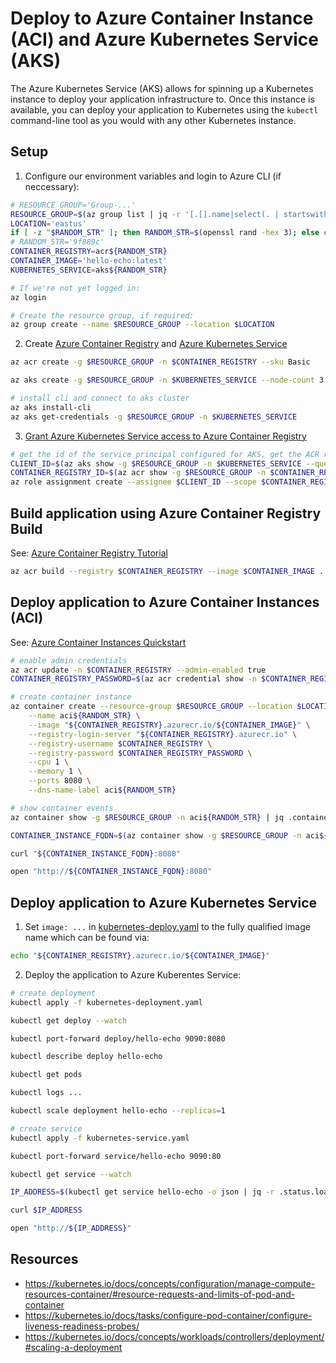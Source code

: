 # Deploy to Azure Container Instance (ACI) and Azure Kubernetes Service (AKS)

The Azure Kubernetes Service (AKS) allows for spinning up a Kubernetes instance to deploy your application infrastructure to. Once this instance is available, you can deploy your application to Kubernetes using the `kubectl` command-line tool as you would with any other Kubernetes instance.

## Setup

1. Configure our environment variables and login to Azure CLI (if neccessary):

```bash
# RESOURCE_GROUP='Group-...'
RESOURCE_GROUP=$(az group list | jq -r '[.[].name|select(. | startswith("Group-"))][0]')
LOCATION='eastus'
if [ -z "$RANDOM_STR" ]; then RANDOM_STR=$(openssl rand -hex 3); else echo $RANDOM_STR; fi
# RANDOM_STR='9f889c'
CONTAINER_REGISTRY=acr${RANDOM_STR}
CONTAINER_IMAGE='hello-echo:latest'
KUBERNETES_SERVICE=aks${RANDOM_STR}

# If we're not yet logged in:
az login

# Create the resource group, if required:
az group create --name $RESOURCE_GROUP --location $LOCATION
```

2. Create [Azure Container Registry](https://docs.microsoft.com/en-us/azure/container-registry/container-registry-get-started-azure-cli#create-a-container-registry) and [Azure Kubernetes Service](https://docs.microsoft.com/en-us/azure/aks/kubernetes-walkthrough#create-aks-cluster)

```bash
az acr create -g $RESOURCE_GROUP -n $CONTAINER_REGISTRY --sku Basic

az aks create -g $RESOURCE_GROUP -n $KUBERNETES_SERVICE --node-count 3 --generate-ssh-keys

# install cli and connect to aks cluster
az aks install-cli
az aks get-credentials -g $RESOURCE_GROUP -n $KUBERNETES_SERVICE
```

3. [Grant Azure Kubernetes Service access to Azure Container Registry](https://docs.microsoft.com/en-us/azure/container-registry/container-registry-auth-aks#grant-aks-access-to-acr)


```bash
# get the id of the service principal configured for AKS, get the ACR registry resource id, and create role assignment
CLIENT_ID=$(az aks show -g $RESOURCE_GROUP -n $KUBERNETES_SERVICE --query "servicePrincipalProfile.clientId" --output tsv)
CONTAINER_REGISTRY_ID=$(az acr show -g $RESOURCE_GROUP -n $CONTAINER_REGISTRY --query "id" --output tsv)
az role assignment create --assignee $CLIENT_ID --scope $CONTAINER_REGISTRY_ID --role Reader
```

## Build application using Azure Container Registry Build

See: [Azure Container Registry Tutorial](https://docs.microsoft.com/en-us/azure/container-registry/container-registry-tutorial-quick-build)

```bash
az acr build --registry $CONTAINER_REGISTRY --image $CONTAINER_IMAGE .
```

## Deploy application to Azure Container Instances (ACI)

See: [Azure Container Instances Quickstart](https://docs.microsoft.com/en-us/azure/container-instances/container-instances-quickstart#create-a-container)

```bash
# enable admin credentials
az acr update -n $CONTAINER_REGISTRY --admin-enabled true
CONTAINER_REGISTRY_PASSWORD=$(az acr credential show -n $CONTAINER_REGISTRY | jq -r .passwords[0].value)

# create container instance
az container create --resource-group $RESOURCE_GROUP --location $LOCATION \
    --name aci${RANDOM_STR} \
    --image "${CONTAINER_REGISTRY}.azurecr.io/${CONTAINER_IMAGE}" \
    --registry-login-server "${CONTAINER_REGISTRY}.azurecr.io" \
    --registry-username $CONTAINER_REGISTRY \
    --registry-password $CONTAINER_REGISTRY_PASSWORD \
    --cpu 1 \
    --memory 1 \
    --ports 8080 \
    --dns-name-label aci${RANDOM_STR}

# show container events
az container show -g $RESOURCE_GROUP -n aci${RANDOM_STR} | jq .containers[0].instanceView.events[]

CONTAINER_INSTANCE_FQDN=$(az container show -g $RESOURCE_GROUP -n aci${RANDOM_STR} | jq -r .ipAddress.fqdn)

curl "${CONTAINER_INSTANCE_FQDN}:8080"

open "http://${CONTAINER_INSTANCE_FQDN}:8080"
```

## Deploy application to Azure Kubernetes Service

1. Set `image: ...` in [kubernetes-deploy.yaml](kubernetes-deployment.yaml) to the fully qualified image name which can be found via:

```bash
echo "${CONTAINER_REGISTRY}.azurecr.io/${CONTAINER_IMAGE}"
```

2. Deploy the application to Azure Kuberentes Service:

```bash
# create deployment
kubectl apply -f kubernetes-deployment.yaml

kubectl get deploy --watch

kubectl port-forward deploy/hello-echo 9090:8080

kubectl describe deploy hello-echo

kubectl get pods

kubectl logs ...

kubectl scale deployment hello-echo --replicas=1

# create service
kubectl apply -f kubernetes-service.yaml

kubectl port-forward service/hello-echo 9090:80

kubectl get service --watch

IP_ADDRESS=$(kubectl get service hello-echo -o json | jq -r .status.loadBalancer.ingress[0].ip)

curl $IP_ADDRESS

open "http://${IP_ADDRESS}"
```

## Resources

- https://kubernetes.io/docs/concepts/configuration/manage-compute-resources-container/#resource-requests-and-limits-of-pod-and-container
- https://kubernetes.io/docs/tasks/configure-pod-container/configure-liveness-readiness-probes/
- https://kubernetes.io/docs/concepts/workloads/controllers/deployment/#scaling-a-deployment
